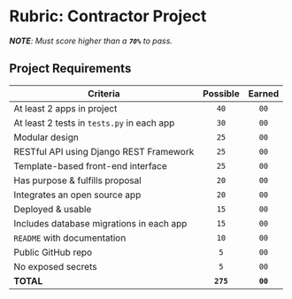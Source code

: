 # Rubric: Contractor Project

_**NOTE**: Must score higher than a **`70%`** to pass._

## Project Requirements

| Criteria                                              | Possible   | Earned   |
| ----------------------------------------------------- | :--------: | :------: |
| At least 2 apps in project                            | `40`       | `00`     |
| At least 2 tests in `tests.py` in each app            | `30`       | `00`     |
| Modular design                                        | `25`       | `00`     |
| RESTful API using Django REST Framework               | `25`       | `00`     |
| Template-based front-end interface                    | `25`       | `00`     |
| Has purpose & fulfills proposal                       | `20`       | `00`     |
| Integrates an open source app                         | `20`       | `00`     |
| Deployed & usable                                     | `15`       | `00`     |
| Includes database migrations in each app              | `15`       | `00`     |
| `README` with documentation                           | `10`       | `00`     |
| Public GitHub repo                                    | `5`        | `00`     |
| No exposed secrets                                    | `5`        | `00`     |
| **TOTAL**                                             | **`275`**  | **`00`** |
